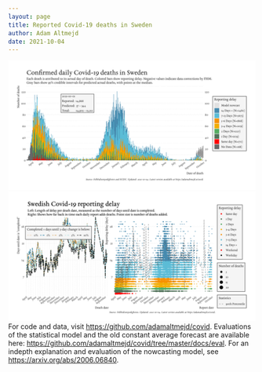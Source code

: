 ```yaml
---
layout: page
title: Reported Covid-19 deaths in Sweden
author: Adam Altmejd
date: 2021-10-04
---
```


![Graph of Swedish Covid-19 deaths with reporting delay.](deaths_lag_sweden_2021-10-04.png "Swedish Covid-19 deaths.")
![Graph of Swedish Covid-19 reporting delay in daily deaths.](lag_trend_sweden_2021-10-04.png "Trend in Swedish Covid-19 mortality reporting delay.")
For code and data, visit <https://github.com/adamaltmejd/covid>.
Evaluations of the statistical model and the old constant average forecast are available here: <https://github.com/adamaltmejd/covid/tree/master/docs/eval>.
For an indepth explanation and evaluation of the nowcasting model, see <https://arxiv.org/abs/2006.06840>.
